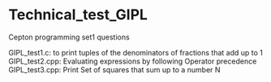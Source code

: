 # Technical_test_GIPL
Cepton programming set1 questions

GIPL_test1.c: to print tuples of the denominators of fractions that add up to 1
GIPL_test2.cpp: Evaluating expressions by following Operator precedence 
GIPL_test3.cpp: Print Set of squares that sum up to a number N

